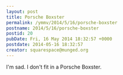 ```yaml
---
layout: post
title: Porsche Boxster
permalink: /ymmv/2014/5/16/porsche-boxster
postname: 2014/5/16/porsche-boxster
postid: 20
pubDate: Fri, 16 May 2014 18:32:57 +0000
postdate: 2014-05-16 18:32:57
creator: squarespace@munged.org
---
```

I'm sad. I don't fit in a Porsche Boxster.